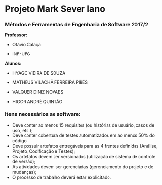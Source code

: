 # Projeto Mark Sever Iano

### Métodos e Ferramentas de Engenharia de Software 2017/2

**Professor:**
- Otávio Calaça

- INF-UFG


**Alunos:**
- HYAGO VIEIRA DE SOUZA

- MATHEUS VILACHÃ FERREIRA PIRES

- VALQUER DINIZ NOVAES

- HIGOR ANDRÉ QUINTÃO

### Itens necessários ao software:
- Deve conter ao menos 15 requisitos (ou histórias de usuário, casos de uso, etc.);
- Deve conter cobertura de testes automatizados em ao menos 50% do código;
- Deve possuir artefatos entregáveis para as 4 frentes definidas (Análise, Projeto,
Codificação e Testes);
- Os artefatos devem ser versionados (utilização de sistema de controle de versão);
- As atividades devem ser gerenciadas (gerenciamento do projeto e de mudanças);
- O processo de trabalho deverá estar explicitado.
